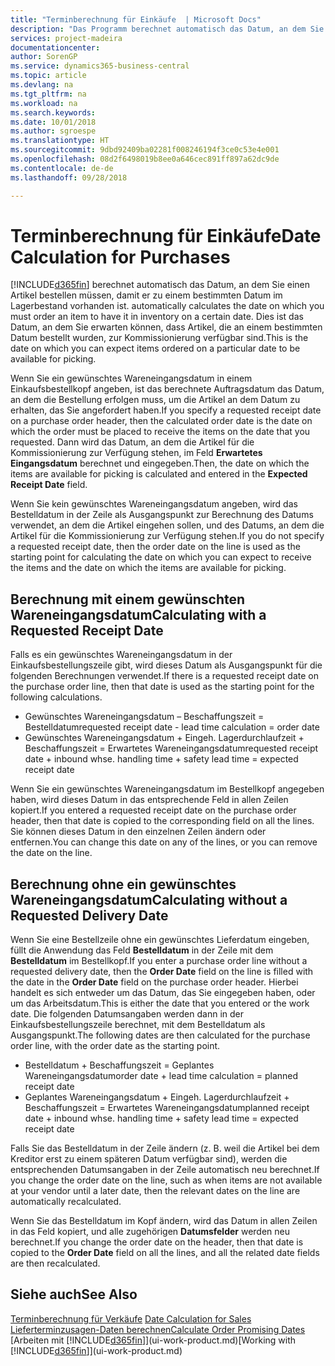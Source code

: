 ```yaml
---
title: "Terminberechnung für Einkäufe  | Microsoft Docs"
description: "Das Programm berechnet automatisch das Datum, an dem Sie einen Artikel bestellen müssen, damit er zu einem bestimmten Datum im Lagerbestand vorhanden ist. Dies ist das Datum, an dem Sie erwarten können, dass Artikel, die an einem bestimmten Datum bestellt wurden, zur Kommissionierung verfügbar sind."
services: project-madeira
documentationcenter: 
author: SorenGP
ms.service: dynamics365-business-central
ms.topic: article
ms.devlang: na
ms.tgt_pltfrm: na
ms.workload: na
ms.search.keywords: 
ms.date: 10/01/2018
ms.author: sgroespe
ms.translationtype: HT
ms.sourcegitcommit: 9dbd92409ba02281f008246194f3ce0c53e4e001
ms.openlocfilehash: 08d2f6498019b8ee0a646cec891ff897a62dc9de
ms.contentlocale: de-de
ms.lasthandoff: 09/28/2018

---
```

# <a name="date-calculation-for-purchases"></a><span data-ttu-id="8ef29-104">Terminberechnung für Einkäufe</span><span class="sxs-lookup"><span data-stu-id="8ef29-104">Date Calculation for Purchases</span></span>
[!INCLUDE[d365fin](includes/d365fin_md.md)] <span data-ttu-id="8ef29-105">berechnet automatisch das Datum, an dem Sie einen Artikel bestellen müssen, damit er zu einem bestimmten Datum im Lagerbestand vorhanden ist.</span><span class="sxs-lookup"><span data-stu-id="8ef29-105"> automatically calculates the date on which you must order an item to have it in inventory on a certain date.</span></span> <span data-ttu-id="8ef29-106">Dies ist das Datum, an dem Sie erwarten können, dass Artikel, die an einem bestimmten Datum bestellt wurden, zur Kommissionierung verfügbar sind.</span><span class="sxs-lookup"><span data-stu-id="8ef29-106">This is the date on which you can expect items ordered on a particular date to be available for picking.</span></span>  

<span data-ttu-id="8ef29-107">Wenn Sie ein gewünschtes Wareneingangsdatum in einem Einkaufsbestellkopf angeben, ist das berechnete Auftragsdatum das Datum, an dem die Bestellung erfolgen muss, um die Artikel an dem Datum zu erhalten, das Sie angefordert haben.</span><span class="sxs-lookup"><span data-stu-id="8ef29-107">If you specify a requested receipt date on a purchase order header, then the calculated order date is the date on which the order must be placed to receive the items on the date that you requested.</span></span> <span data-ttu-id="8ef29-108">Dann wird das Datum, an dem die Artikel für die Kommissionierung zur Verfügung stehen, im Feld **Erwartetes Eingangsdatum** berechnet und eingegeben.</span><span class="sxs-lookup"><span data-stu-id="8ef29-108">Then, the date on which the items are available for picking is calculated and entered in the **Expected Receipt Date** field.</span></span>  

<span data-ttu-id="8ef29-109">Wenn Sie kein gewünschtes Wareneingangsdatum angeben, wird das Bestelldatum in der Zeile als Ausgangspunkt zur Berechnung des Datums verwendet, an dem die Artikel eingehen sollen, und des Datums, an dem die Artikel für die Kommissionierung zur Verfügung stehen.</span><span class="sxs-lookup"><span data-stu-id="8ef29-109">If you do not specify a requested receipt date, then the order date on the line is used as the starting point for calculating the date on which you can expect to receive the items and the date on which the items are available for picking.</span></span>  

## <a name="calculating-with-a-requested-receipt-date"></a><span data-ttu-id="8ef29-110">Berechnung mit einem gewünschten Wareneingangsdatum</span><span class="sxs-lookup"><span data-stu-id="8ef29-110">Calculating with a Requested Receipt Date</span></span>  
<span data-ttu-id="8ef29-111">Falls es ein gewünschtes Wareneingangsdatum in der Einkaufsbestellungszeile gibt, wird dieses Datum als Ausgangspunkt für die folgenden Berechnungen verwendet.</span><span class="sxs-lookup"><span data-stu-id="8ef29-111">If there is a requested receipt date on the purchase order line, then that date is used as the starting point for the following calculations.</span></span>  

- <span data-ttu-id="8ef29-112">Gewünschtes Wareneingangsdatum – Beschaffungszeit = Bestelldatum</span><span class="sxs-lookup"><span data-stu-id="8ef29-112">requested receipt date - lead time calculation = order date</span></span>  
- <span data-ttu-id="8ef29-113">Gewünschtes Wareneingangsdatum + Eingeh. Lagerdurchlaufzeit + Beschaffungszeit = Erwartetes Wareneingangsdatum</span><span class="sxs-lookup"><span data-stu-id="8ef29-113">requested receipt date + inbound whse. handling time + safety lead time = expected receipt date</span></span>  

<span data-ttu-id="8ef29-114">Wenn Sie ein gewünschtes Wareneingangsdatum im Bestellkopf angegeben haben, wird dieses Datum in das entsprechende Feld in allen Zeilen kopiert.</span><span class="sxs-lookup"><span data-stu-id="8ef29-114">If you entered a requested receipt date on the purchase order header, then that date is copied to the corresponding field on all the lines.</span></span> <span data-ttu-id="8ef29-115">Sie können dieses Datum in den einzelnen Zeilen ändern oder entfernen.</span><span class="sxs-lookup"><span data-stu-id="8ef29-115">You can change this date on any of the lines, or you can remove the date on the line.</span></span>  

## <a name="calculating-without-a-requested-delivery-date"></a><span data-ttu-id="8ef29-116">Berechnung ohne ein gewünschtes Wareneingangsdatum</span><span class="sxs-lookup"><span data-stu-id="8ef29-116">Calculating without a Requested Delivery Date</span></span>  
<span data-ttu-id="8ef29-117">Wenn Sie eine Bestellzeile ohne ein gewünschtes Lieferdatum eingeben, füllt die Anwendung das Feld **Bestelldatum** in der Zeile mit dem **Bestelldatum** im Bestellkopf.</span><span class="sxs-lookup"><span data-stu-id="8ef29-117">If you enter a purchase order line without a requested delivery date, then the **Order Date** field on the line is filled with the date in the **Order Date** field on the purchase order header.</span></span> <span data-ttu-id="8ef29-118">Hierbei handelt es sich entweder um das Datum, das Sie eingegeben haben, oder um das Arbeitsdatum.</span><span class="sxs-lookup"><span data-stu-id="8ef29-118">This is either the date that you entered or the work date.</span></span> <span data-ttu-id="8ef29-119">Die folgenden Datumsangaben werden dann in der Einkaufsbestellungszeile berechnet, mit dem Bestelldatum als Ausgangspunkt.</span><span class="sxs-lookup"><span data-stu-id="8ef29-119">The following dates are then calculated for the purchase order line, with the order date as the starting point.</span></span>  

- <span data-ttu-id="8ef29-120">Bestelldatum + Beschaffungszeit = Geplantes Wareneingangsdatum</span><span class="sxs-lookup"><span data-stu-id="8ef29-120">order date + lead time calculation = planned receipt date</span></span>  
- <span data-ttu-id="8ef29-121">Geplantes Wareneingangsdatum + Eingeh. Lagerdurchlaufzeit + Beschaffungszeit = Erwartetes Wareneingangsdatum</span><span class="sxs-lookup"><span data-stu-id="8ef29-121">planned receipt date + inbound whse. handling time + safety lead time = expected receipt date</span></span>  

<span data-ttu-id="8ef29-122">Falls Sie das Bestelldatum in der Zeile ändern (z. B. weil die Artikel bei dem Kreditor erst zu einem späteren Datum verfügbar sind), werden die entsprechenden Datumsangaben in der Zeile automatisch neu berechnet.</span><span class="sxs-lookup"><span data-stu-id="8ef29-122">If you change the order date on the line, such as when items are not available at your vendor until a later date, then the relevant dates on the line are automatically recalculated.</span></span>  

<span data-ttu-id="8ef29-123">Wenn Sie das Bestelldatum im Kopf ändern, wird das Datum in allen Zeilen in das Feld  kopiert, und alle zugehörigen **Datumsfelder** werden neu berechnet.</span><span class="sxs-lookup"><span data-stu-id="8ef29-123">If you change the order date on the header, then that date is copied to the **Order Date** field on all the lines, and all the related date fields are then recalculated.</span></span>  

## <a name="see-also"></a><span data-ttu-id="8ef29-124">Siehe auch</span><span class="sxs-lookup"><span data-stu-id="8ef29-124">See Also</span></span>  
 <span data-ttu-id="8ef29-125">[Terminberechnung für Verkäufe](sales-date-calculation-for-sales.md) </span><span class="sxs-lookup"><span data-stu-id="8ef29-125">[Date Calculation for Sales](sales-date-calculation-for-sales.md) </span></span>  
 [<span data-ttu-id="8ef29-126">Lieferterminzusagen-Daten berechnen</span><span class="sxs-lookup"><span data-stu-id="8ef29-126">Calculate Order Promising Dates</span></span>](sales-how-to-calculate-order-promising-dates.md)  
 <span data-ttu-id="8ef29-127">[Arbeiten mit [!INCLUDE[d365fin](includes/d365fin_md.md)]](ui-work-product.md)</span><span class="sxs-lookup"><span data-stu-id="8ef29-127">[Working with [!INCLUDE[d365fin](includes/d365fin_md.md)]](ui-work-product.md)</span></span>

